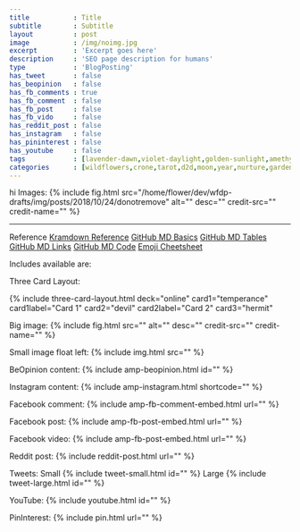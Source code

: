 ```yaml
---
title           : Title 
subtitle        : Subtitle 
layout          : post 
image           : /img/noimg.jpg
excerpt         : 'Excerpt goes here'
description     : 'SEO page description for humans'
type            : 'BlogPosting'
has_tweet       : false
has_beopinion   : false
has_fb_comments : true 
has_fb_comment  : false
has_fb_post     : false
has_fb_vido     : false
has_reddit_post : false
has_instagram   : false
has_pininterest : false
has_youtube     : false
tags            : [lavender-dawn,violet-daylight,golden-sunlight,amethyst-dusk,purple-twilight,indigo-night,moon-light,midwinter,imbole,spring,beltane,midsummer,lammas,autumn,tarot-deck,oracle-deck,bullet,journalling,greenhouse,new-moon,wax-cres,first-qtr,wax-gib,full-moon,wan-gib,third-qtr,wan-cres,book,film,music,podcast,enlightened,sage,wise,animals,neighbors,maiden,woman,crone,0,i,ii,iii,iv,v,vi,vii,viii,ix,x,xi,xii,xiii,xiv,xv,xvi,xvii,xviii,xix,xx,xxi,c,c1,c2,c3,c4,c5,c6,c7,c8,c9,c10,cp,ckn,cq,cK,p,p1,p2,p3,p4,p5,p6,p7,p8,p9,p10,pp,pkn,pq,pK,w,w1,w2,w3,w4,w5,w6,w7,w8,w9,w10,wp,wkn,wq,wK,s,s1,s2,s3,s4,s5,s6,s7,s8,s9,s10,sp,skn,sq,sK,willow,yew,rose,lotus,witchhazel,lillies,hellebors,bare-ground,seed,germination,seedling,tender-shoots,young-plant,first-flowering,fading,re-flowering,pollination,fruiting,dispersal,dew,manure,thorns,ailment,]
categories      : [wildflowers,crone,tarot,d2d,moon,year,nurture,gardener,library,]
---
```

hi
Images:
{% include fig.html src="/home/flower/dev/wfdp-drafts/img/posts/2018/10/24/donotremove" alt="" desc="" credit-src="" credit-name="" %}

---
Reference 
[Kramdown Reference](https://kramdown.gettalong.org/quickref.html)
[GitHub MD Basics](https://help.github.com/articles/basic-writing-and-formatting-syntax/)
[GitHub MD Tables](https://help.github.com/articles/organizing-information-with-tables/)
[GitHub MD Links](https://help.github.com/articles/autolinked-references-and-urls/)
[GitHub MD Code](https://help.github.com/articles/creating-and-highlighting-code-blocks/)
[Emoji Cheetsheet](https://www.webpagefx.com/tools/emoji-cheat-sheet/)

Includes available are:

Three Card Layout:

{% include three-card-layout.html deck="online" card1="temperance" card1label="Card 1" card2="devil" card2label="Card 2" card3="hermit"

Big image:
{% include fig.html src="" alt="" desc="" credit-src="" credit-name="" %}

Small image float left:
{% include img.html src="" %}

BeOpinion content:
{% include amp-beopinion.html id="" %}

Instagram content:
{% include amp-instagram.html shortcode="" %}

Facebook comment:
{% include amp-fb-comment-embed.html url="" %}

Facebook post:
{% include amp-fb-post-embed.html url="" %}

Facebook video:
{% include amp-fb-post-embed.html url="" %}

Reddit post:
{% include reddit-post.html url="" %}

Tweets:
Small
{% include tweet-small.html id="" %}
Large
{% include tweet-large.html id="" %}

YouTube:
{% include youtube.html id="" %}

PinInterest:
{% include pin.html url="" %}

